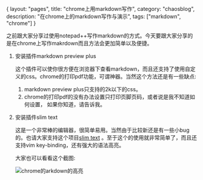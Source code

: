 {
layout: "pages",
title: "chrome上用markdown写作",
category: "chaosblog",
description: "在chrome上的markdown写作与演示",
tags: ["markdown", "chrome"]
}

之前跟大家分享过使用notepad++写作markdown的方式。今天要跟大家分享的是在chrome上写作makrdown而且方法会更加简单以及便捷。

1. 安装插件markdown preview plus

    这个插件可以使你很方便在浏览器下查看markdown，而且还支持了使用自定义的css。chrome的打印pdf功能，可谓神器。当然这个方法还是有一些缺点:

    1. markdown preview plus只支持的2k以下的css。
    2. chrome的打印pdf的没有办法设置只打印页脚页码，或者说是我不知道如何设置，
        如果你知道，请告诉我。
        
2. 安装插件slim text

    这是一个非常棒的编辑器，很简单易用。当然由于比较新还是有一些小bug的。也请大家支持这个项目[slim text](https://github.com/tylerlong/slimtext.org) 。至于这个的使用就非常简单了，而且还支持vim key-binding，还有强大的语法高亮。
    
    大家也可以看看这个截图:
    
    ![chrome的arkdown的高亮](http://i1303.photobucket.com/albums/ag154/chaopeng/blog/4a929b81-7286-49f1-a133-9fbfe1b780d6_zps2cce1717.jpg)